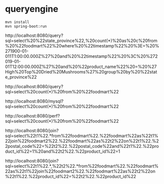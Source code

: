 # queryengine
``` 
mvn install
mvn spring-boot:run
```
http://localhost:8080/query?sql=select%20%22state_province%22,%20count(*)%20as%20c%20from%20%22foodmart%22%20where%20%22timestamp%22%20%3E=%20%271900-01-011T1:00:00.000Z%27%20and%20%22timestamp%22%20%3C%20%272019-01-01T12:00:00.000Z%27%20and%20%22product_name%22%20=%20%27High%20Top%20Dried%20Mushrooms%27%20group%20by%20%22state_province%22

http://localhost:8080/query?sql=select%20count(*)%20from%20%22foodmart%22

http://localhost:8080/mysql?sql=select%20count(*)%20from%20%22foodmart%22

http://localhost:8080/perf?sql=select%20count(*)%20from%20%22foodmart%22

http://localhost:8080/join?sql=select%22t1%22.*from%22foodmart%22.%22foodmart%22as%22t1%22join%22foodmart2%22.%22foodmart%22as%22t2%22on%22t1%22.%22postal_code%22=%22t2%22.%22postal_code%22and%22t1%22.%22product_id%22=1%20and%22t2%22.%22product_id%22=1

http://localhost:8080/join?sql=select%22t1%22.*,%22t2%22.*from%22foodmart%22.%22foodmart%22as%22t1%22join%22foodmart2%22.%22foodmart%22as%22t2%22on%22t1%22.%22product_id%22=%22t2%22.%22product_id%22
